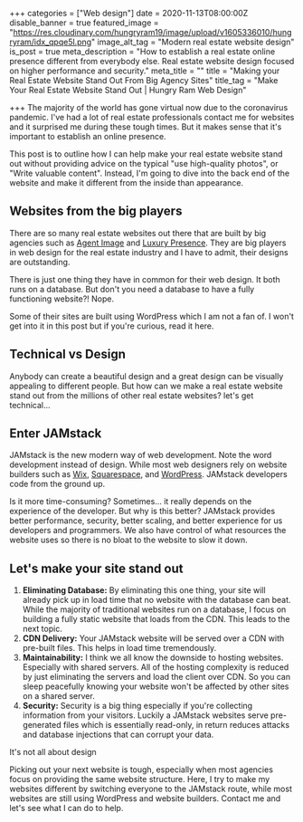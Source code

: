 +++
categories = ["Web design"]
date = 2020-11-13T08:00:00Z
disable_banner = true
featured_image = "https://res.cloudinary.com/hungryram19/image/upload/v1605336010/hungryram/idx_qpqe5l.png"
image_alt_tag = "Modern real estate website design"
is_post = true
meta_description = "How to establish a real estate online presence different from everybody else. Real estate website design focused on higher performance and security."
meta_title = ""
title = "Making your Real Estate Website Stand Out From Big Agency Sites"
title_tag = "Make Your Real Estate Website Stand Out | Hungry Ram Web Design"

+++
The majority of the world has gone virtual now due to the coronavirus pandemic. I've had a lot of real estate professionals contact me for websites and it surprised me during these tough times. But it makes sense that it's important to establish an online presence.

This post is to outline how I can help make your real estate website stand out without providing advice on the typical "use high-quality photos", or "Write valuable content". Instead, I'm going to dive into the back end of the website and make it different from the inside than appearance.

## Websites from the big players

There are so many real estate websites out there that are built by big agencies such as [Agent Image](https://www.agentimage.com/) and [Luxury Presence](). They are big players in web design for the real estate industry and I have to admit, their designs are outstanding.

There is just one thing they have in common for their web design. It both runs on a database.  But don't you need a database to have a fully functioning website?! Nope.

Some of their sites are built using WordPress which I am not a fan of. I won't get into it in this post but if you're curious, read it here.

## Technical vs Design

Anybody can create a beautiful design and a great design can be visually appealing to different people. But how can we make a real estate website stand out from the millions of other real estate websites? let's get technical...

## Enter JAMstack

JAMstack is the new modern way of web development. Note the word development instead of design. While most web designers rely on website builders such as [Wix](https://www.wix.com/), [Squarespace](https://www.squarespace.com/), and [WordPress](). JAMstack developers code from the ground up.

Is it more time-consuming? Sometimes... it really depends on the experience of the developer. But why is this better? JAMstack provides better performance, security, better scaling, and better experience for us developers and programmers. We also have control of what resources the website uses so there is no bloat to the website to slow it down.

## Let's make your site stand out

1. **Eliminating Database:** By eliminating this one thing, your site will already pick up in load time that no website with the database can beat. While the majority of traditional websites run on a database, I focus on building a fully static website that loads from the CDN. This leads to the next topic.
2. **CDN Delivery:** Your JAMstack website will be served over a CDN with pre-built files. This helps in load time tremendously.
3. **Maintainability:** I think we all know the downside to hosting websites. Especially with shared servers. All of the hosting complexity is reduced by just eliminating the servers and load the client over CDN. So you can sleep peacefully knowing your website won't be affected by other sites on a shared server.
4. **Security:** Security is a big thing especially if you're collecting information from your visitors. Luckily a JAMstack websites serve pre-generated files which is essentially read-only, in return reduces attacks and database injections that can corrupt your data.

It's not all about design

Picking out your next website is tough, especially when most agencies focus on providing the same website structure. Here, I try to make my websites different by switching everyone to the JAMstack route, while most websites are still using WordPress and website builders. Contact me and let's see what I can do to help.